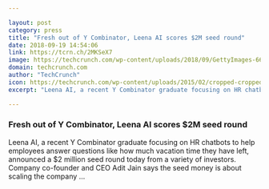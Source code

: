 ```yaml
---

layout: post
category: press
title: "Fresh out of Y Combinator, Leena AI scores $2M seed round"
date: 2018-09-19 14:54:06
link: https://tcrn.ch/2MKSeX7
image: https://techcrunch.com/wp-content/uploads/2018/09/GettyImages-667050642.jpg?w=600
domain: techcrunch.com
author: "TechCrunch"
icon: https://techcrunch.com/wp-content/uploads/2015/02/cropped-cropped-favicon-gradient.png?w=180
excerpt: "Leena AI, a recent Y Combinator graduate focusing on HR chatbots to help employees answer questions like how much vacation time they have left, announced a $2 million seed round today from a variety of investors. Company co-founder and CEO Adit Jain says the seed money is about scaling the company …"

---
```


### Fresh out of Y Combinator, Leena AI scores $2M seed round

Leena AI, a recent Y Combinator graduate focusing on HR chatbots to help employees answer questions like how much vacation time they have left, announced a $2 million seed round today from a variety of investors. Company co-founder and CEO Adit Jain says the seed money is about scaling the company …